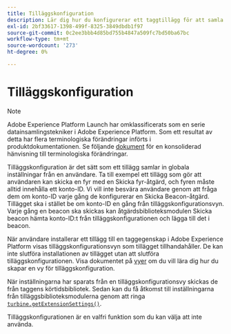 ```yaml
---
title: Tilläggskonfiguration
description: Lär dig hur du konfigurerar ett taggtillägg för att samla in globala inställningar från en användare i användargränssnittet för datainsamling i Adobe Experience Platform.
exl-id: 2bf33617-1398-499f-8325-3849dbdb1f97
source-git-commit: 0c2ee3bbb4d85bd755b4847a509fc7bd50ba67bc
workflow-type: tm+mt
source-wordcount: '273'
ht-degree: 0%

---
```


# Tilläggskonfiguration

>[!NOTE]
>
>Adobe Experience Platform Launch har omklassificerats som en serie datainsamlingstekniker i Adobe Experience Platform. Som ett resultat av detta har flera terminologiska förändringar införts i produktdokumentationen. Se följande [dokument](../term-updates.md) för en konsoliderad hänvisning till terminologiska förändringar.

Tilläggskonfiguration är det sätt som ett tillägg samlar in globala inställningar från en användare. Ta till exempel ett tillägg som gör att användaren kan skicka en fyr med en Skicka fyr-åtgärd, och fyren måste alltid innehålla ett konto-ID. Vi vill inte besvära användare genom att fråga dem om konto-ID varje gång de konfigurerar en Skicka Beacon-åtgärd. Tillägget ska i stället be om konto-ID en gång från tilläggskonfigurationsvyn. Varje gång en beacon ska skickas kan åtgärdsbiblioteksmodulen Skicka beacon hämta konto-ID:t från tilläggskonfigurationen och lägga till det i beacon.

När användare installerar ett tillägg till en taggegenskap i Adobe Experience Platform visas tilläggskonfigurationsvyn som tillägget tillhandahåller. De kan inte slutföra installationen av tillägget utan att slutföra tilläggskonfigurationen. Visa dokumentet på [vyer](./web/views.md) om du vill lära dig hur du skapar en vy för tilläggskonfiguration.

När inställningarna har sparats från en tilläggskonfigurationsvy skickas de från taggens körtidsbibliotek. Sedan kan du få åtkomst till inställningarna från tilläggsbiblioteksmodulerna genom att ringa [`turbine.getExtensionSettings()`](./turbine.md#get-extension-settings).

Tilläggskonfigurationen är en valfri funktion som du kan välja att inte använda.
